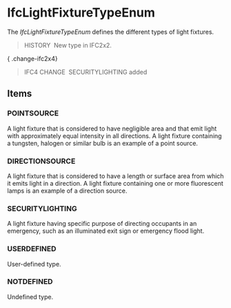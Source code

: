 # IfcLightFixtureTypeEnum

The _IfcLightFixtureTypeEnum_ defines the different types of light fixtures.

> HISTORY&nbsp; New type in IFC2x2.

{ .change-ifc2x4}
> IFC4 CHANGE&nbsp; SECURITYLIGHTING added

## Items

### POINTSOURCE
A light fixture that is considered to have negligible area and that emit light with approximately equal intensity in all directions.  A light fixture containing a tungsten, halogen or similar bulb is an example of a point source.

### DIRECTIONSOURCE
A light fixture that is considered to have a length or surface area from which it emits light in a direction. A light fixture containing one or more fluorescent lamps is an example of a direction source.

### SECURITYLIGHTING
A light fixture having specific purpose of directing occupants in an emergency, such as an illuminated exit sign or emergency flood light.

### USERDEFINED
User-defined type.

### NOTDEFINED
Undefined type.
